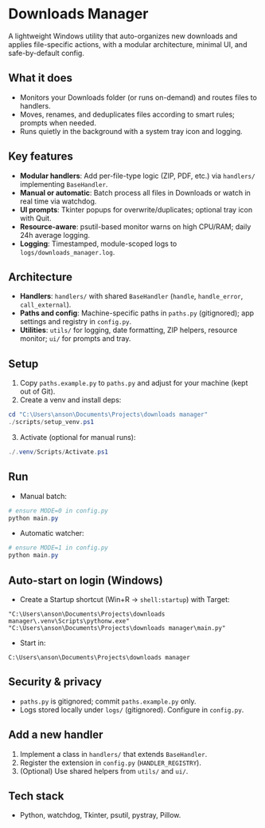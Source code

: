 # Downloads Manager

A lightweight Windows utility that auto-organizes new downloads and applies file-specific actions, with a modular architecture, minimal UI, and safe-by-default config.

## What it does
- Monitors your Downloads folder (or runs on-demand) and routes files to handlers.
- Moves, renames, and deduplicates files according to smart rules; prompts when needed.
- Runs quietly in the background with a system tray icon and logging.

## Key features
- **Modular handlers**: Add per-file-type logic (ZIP, PDF, etc.) via `handlers/` implementing `BaseHandler`.
- **Manual or automatic**: Batch process all files in Downloads or watch in real time via watchdog.
- **UI prompts**: Tkinter popups for overwrite/duplicates; optional tray icon with Quit.
- **Resource-aware**: psutil-based monitor warns on high CPU/RAM; daily 24h average logging.
- **Logging**: Timestamped, module-scoped logs to `logs/downloads_manager.log`.

## Architecture
- **Handlers**: `handlers/` with shared `BaseHandler` (`handle`, `handle_error`, `call_external`).
- **Paths and config**: Machine-specific paths in `paths.py` (gitignored); app settings and registry in `config.py`.
- **Utilities**: `utils/` for logging, date formatting, ZIP helpers, resource monitor; `ui/` for prompts and tray.

## Setup
1) Copy `paths.example.py` to `paths.py` and adjust for your machine (kept out of Git).
2) Create a venv and install deps:
```powershell
cd "C:\Users\anson\Documents\Projects\downloads manager"
./scripts/setup_venv.ps1
```
3) Activate (optional for manual runs):
```powershell
./.venv/Scripts/Activate.ps1
```

## Run
- Manual batch:
```powershell
# ensure MODE=0 in config.py
python main.py
```
- Automatic watcher:
```powershell
# ensure MODE=1 in config.py
python main.py
```

## Auto-start on login (Windows)
- Create a Startup shortcut (Win+R → `shell:startup`) with Target:
```
"C:\Users\anson\Documents\Projects\downloads manager\.venv\Scripts\pythonw.exe" "C:\Users\anson\Documents\Projects\downloads manager\main.py"
```
- Start in:
```
C:\Users\anson\Documents\Projects\downloads manager
```

## Security & privacy
- `paths.py` is gitignored; commit `paths.example.py` only.
- Logs stored locally under `logs/` (gitignored). Configure in `config.py`.

## Add a new handler
1) Implement a class in `handlers/` that extends `BaseHandler`.
2) Register the extension in `config.py` (`HANDLER_REGISTRY`).
3) (Optional) Use shared helpers from `utils/` and `ui/`.

## Tech stack
- Python, watchdog, Tkinter, psutil, pystray, Pillow.
